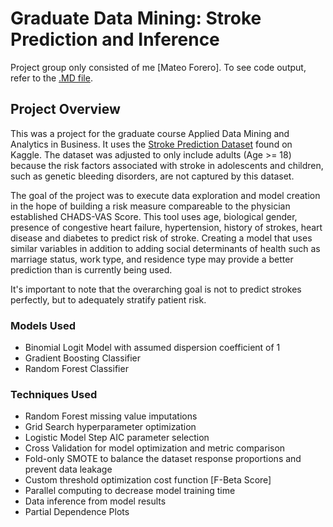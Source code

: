 # Graduate Data Mining: Stroke Prediction and Inference
Project group only consisted of me [Mateo Forero]. To see code output, refer to the [.MD file](Stroke_Data-Mining.md).

## Project Overview
This was a project for the graduate course Applied Data Mining and Analytics in Business. It uses the [Stroke Prediction Dataset](https://www.kaggle.com/fedesoriano/stroke-prediction-dataset) found on Kaggle. The dataset was adjusted to only include adults (Age >= 18) because the risk factors associated with stroke in adolescents and children, such as genetic bleeding disorders, are not captured by this dataset.

The goal of the project was to execute data exploration and model creation in the hope of building a risk measure compareable to the physician established CHADS-VAS Score. This tool uses age, biological gender, presence of congestive heart failure, hypertension, history of strokes, heart disease and diabetes to predict risk of stroke. Creating a model that uses similar variables in addition to adding social determinants of health such as marriage status, work type, and residence type may provide a better prediction than is currently being used.

It's important to note that the overarching goal is not to predict strokes perfectly, but to adequately stratify patient risk.

### Models Used
- Binomial Logit Model with assumed dispersion coefficient of 1
- Gradient Boosting Classifier
- Random Forest Classifier

### Techniques Used
- Random Forest missing value imputations
- Grid Search hyperparameter optimization
- Logistic Model Step AIC parameter selection
- Cross Validation for model optimization and metric comparison
- Fold-only SMOTE to balance the dataset response proportions and prevent data leakage
- Custom threshold optimization cost function [F-Beta Score]
- Parallel computing to decrease model training time
- Data inference from model results
- Partial Dependence Plots
